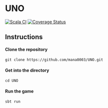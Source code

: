 # UNO



[![Scala CI](https://github.com/mana0003/UNO/actions/workflows/ci.yml/badge.svg)](https://github.com/mana0003/UNO/actions/workflows/ci.yml)
[![Coverage Status](https://coveralls.io/repos/github/mana0003/UNO/badge.png?branch=main&refresh=1)](https://coveralls.io/github/mana0003/UNO?branch=main)

## Instructions

#### Clone the repository
```
git clone https://github.com/mana0003/UNO.git
```
#### Get into the directory
```
cd UNO
```
#### Run the game
```
sbt run
```

